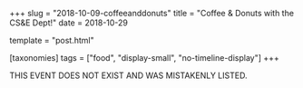 +++
slug = "2018-10-09-coffeeanddonuts"
title = "Coffee & Donuts with the CS&E Dept!"
date = 2018-10-29

template = "post.html"

[taxonomies]
tags = ["food", "display-small", "no-timeline-display"]
+++

<!-- more -->

THIS EVENT DOES NOT EXIST AND WAS MISTAKENLY LISTED.